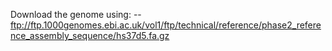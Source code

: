 Download the genome using:
-- ftp://ftp.1000genomes.ebi.ac.uk/vol1/ftp/technical/reference/phase2_reference_assembly_sequence/hs37d5.fa.gz 
